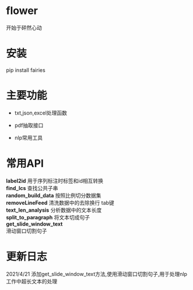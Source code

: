 # flower

开始于砰然心动 

# 安装
pip install fairies

# 主要功能
* txt,json,excel处理函数
- pdf抽取接口
* nlp常用工具

# 常用API

**label2id**
用于序列标注时标签和id相互转换  
**find_lcs**
查找公共子串  
**random_build_data**
按照比例切分数据集  
**removeLineFeed**
清洗数据中的去除换行 tab键  
**text_len_analysis**
分析数据中的文本长度  
**split_to_paragraph**
将文本切成句子  
**get_slide_window_text**  
滑动窗口切割句子  

# 更新日志

2021/4/21 添加get_slide_window_text方法,使用滑动窗口切割句子,用于处理nlp工作中超长文本的处理  


